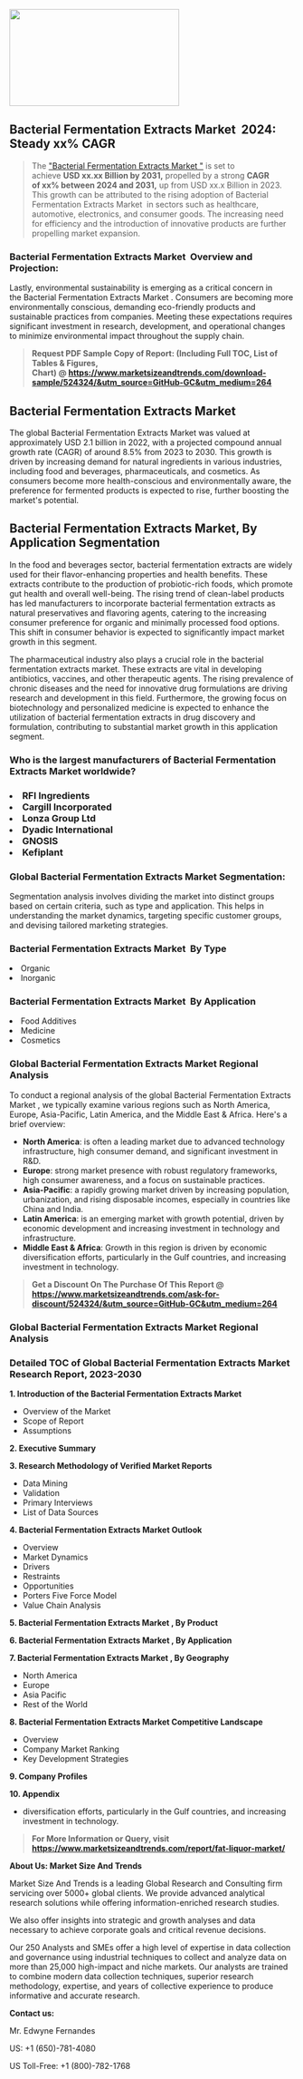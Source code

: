 <p><img class="alignnone size-medium wp-image-20088" src="https://ffe5etoiles.com/wp-content/uploads/2024/12/MST1-300x171.png" alt="" width="300" height="171" /></p><h2 id="ember46" class="ember-view reader-text-block__heading-2">Bacterial Fermentation Extracts Market &nbsp;2024: Steady&nbsp;xx% CAGR</h2><blockquote id="ember47" class="ember-view reader-text-block__blockquote">The&nbsp;<a class="app-aware-link " href="https://www.marketsizeandtrends.com/download-sample/524324/&utm_source=GitHub-GC&utm_medium=264" target="_blank" data-test-app-aware-link="">"Bacterial Fermentation Extracts Market "</a>&nbsp;is set to achieve&nbsp;<strong>USD&nbsp;xx.xx&nbsp;Billion by 2031,</strong>&nbsp;propelled by a strong&nbsp;<strong>CAGR of&nbsp;xx% between 2024 and 2031,</strong>&nbsp;up from USD xx.x Billion in 2023. This growth can be attributed to the rising adoption of&nbsp;Bacterial Fermentation Extracts Market &nbsp;in sectors such as healthcare, automotive, electronics, and consumer goods. The increasing need for efficiency and the introduction of innovative products are further propelling market expansion.</blockquote><h3 id="ember48" class="ember-view reader-text-block__heading-3">Bacterial Fermentation Extracts Market &nbsp;Overview and Projection:</h3><p id="ember49" class="ember-view reader-text-block__paragraph">Lastly, environmental sustainability is emerging as a critical concern in the&nbsp;Bacterial Fermentation Extracts Market . Consumers are becoming more environmentally conscious, demanding eco-friendly products and sustainable practices from companies. Meeting these expectations requires significant investment in research, development, and operational changes to minimize environmental impact throughout the supply chain.</p><blockquote id="ember50" class="ember-view reader-text-block__blockquote"><strong>Request PDF Sample Copy of Report: (Including Full TOC, List of Tables &amp; Figures, Chart)&nbsp;@&nbsp;<strong><a href="https://www.marketsizeandtrends.com/download-sample/524324/&utm_source=GitHub-GC&utm_medium=264" target="_blank">https://www.marketsizeandtrends.com/download-sample/524324/&utm_source=GitHub-GC&utm_medium=264</a></strong></strong></blockquote><h3 class=""> <h2>Bacterial Fermentation Extracts Market</h2><p>The global Bacterial Fermentation Extracts Market was valued at approximately USD 2.1 billion in 2022, with a projected compound annual growth rate (CAGR) of around 8.5% from 2023 to 2030. This growth is driven by increasing demand for natural ingredients in various industries, including food and beverages, pharmaceuticals, and cosmetics. As consumers become more health-conscious and environmentally aware, the preference for fermented products is expected to rise, further boosting the market's potential.</p><h2>Bacterial Fermentation Extracts Market, By Application Segmentation</h2><p>In the food and beverages sector, bacterial fermentation extracts are widely used for their flavor-enhancing properties and health benefits. These extracts contribute to the production of probiotic-rich foods, which promote gut health and overall well-being. The rising trend of clean-label products has led manufacturers to incorporate bacterial fermentation extracts as natural preservatives and flavoring agents, catering to the increasing consumer preference for organic and minimally processed food options. This shift in consumer behavior is expected to significantly impact market growth in this segment.</p><p>The pharmaceutical industry also plays a crucial role in the bacterial fermentation extracts market. These extracts are vital in developing antibiotics, vaccines, and other therapeutic agents. The rising prevalence of chronic diseases and the need for innovative drug formulations are driving research and development in this field. Furthermore, the growing focus on biotechnology and personalized medicine is expected to enhance the utilization of bacterial fermentation extracts in drug discovery and formulation, contributing to substantial market growth in this application segment.</p></h3><h3 id="" class="">Who is the largest manufacturers of&nbsp;Bacterial Fermentation Extracts Market worldwide?</h3><h3 class=""></Li><Li>RFI Ingredients</Li><Li> Cargill Incorporated</Li><Li> Lonza Group Ltd</Li><Li> Dyadic International</Li><Li> GNOSIS</Li><Li> Kefiplant</h3><h3 id="ember53" class="ember-view reader-text-block__heading-3">Global&nbsp;Bacterial Fermentation Extracts Market Segmentation:</h3><p id="ember54" class="ember-view reader-text-block__paragraph">Segmentation analysis involves dividing the market into distinct groups based on certain criteria, such as type and application. This helps in understanding the market dynamics, targeting specific customer groups, and devising tailored marketing strategies.</p><h3 id="" class="">Bacterial Fermentation Extracts Market &nbsp;By Type</h3><p></Li><Li>Organic</Li><Li> Inorganic</p><h3 id="" class="">Bacterial Fermentation Extracts Market &nbsp;By Application</h3><p class=""></Li><Li>Food Additives</Li><Li> Medicine</Li><Li> Cosmetics</p><h3 id="ember62" class="ember-view reader-text-block__heading-3">Global Bacterial Fermentation Extracts Market Regional Analysis</h3><p id="ember63" class="ember-view reader-text-block__paragraph">To conduct a regional analysis of the global Bacterial Fermentation Extracts Market , we typically examine various regions such as North America, Europe, Asia-Pacific, Latin America, and the Middle East &amp; Africa. Here's a brief overview:</p><ul><li><strong>North America</strong>: is often a leading market due to advanced technology infrastructure, high consumer demand, and significant investment in R&amp;D.</li><li><strong>Europe</strong>: strong market presence with robust regulatory frameworks, high consumer awareness, and a focus on sustainable practices.</li><li><strong>Asia-Pacific</strong>: a rapidly growing market driven by increasing population, urbanization, and rising disposable incomes, especially in countries like China and India.</li><li><strong>Latin America</strong>: is an emerging market with growth potential, driven by economic development and increasing investment in technology and infrastructure.</li><li><strong>Middle East &amp; Africa</strong>: Growth in this region is driven by economic diversification efforts, particularly in the Gulf countries, and increasing investment in technology.</li></ul><blockquote id="ember61" class="ember-view reader-text-block__blockquote"><strong>Get a Discount On The Purchase Of This Report @ <strong><a href="https://html-cleaner.com/" target="">https://www.marketsizeandtrends.com/ask-for-discount/524324/&utm_source=GitHub-GC&utm_medium=264</a></strong></strong></blockquote><h3 id="ember62" class="ember-view reader-text-block__heading-3">Global Bacterial Fermentation Extracts Market Regional Analysis</h3><h3 id="" class="">Detailed TOC of Global Bacterial Fermentation Extracts Market Research Report, 2023-2030</h3><p id="" class=""><strong>1. Introduction of the Bacterial Fermentation Extracts Market </strong></p><ul><li>Overview of the Market</li><li>Scope of Report</li><li>Assumptions</li></ul><p id="" class=""><strong>2. Executive Summary</strong></p><p id="" class=""><strong>3. Research Methodology of Verified Market Reports</strong></p><ul><li>Data Mining</li><li>Validation</li><li>Primary Interviews</li><li>List of Data Sources</li></ul><p id="" class=""><strong>4. Bacterial Fermentation Extracts Market Outlook</strong></p><ul><li>Overview</li><li>Market Dynamics</li><li>Drivers</li><li>Restraints</li><li>Opportunities</li><li>Porters Five Force Model</li><li>Value Chain Analysis</li></ul><p id="" class=""><strong>5. Bacterial Fermentation Extracts Market , By Product</strong></p><p id="" class=""><strong>6. Bacterial Fermentation Extracts Market , By Application</strong></p><p id="" class=""><strong>7. Bacterial Fermentation Extracts Market , By Geography</strong></p><ul><li>North America</li><li>Europe</li><li>Asia Pacific</li><li>Rest of the World</li></ul><p id="" class=""><strong>8. Bacterial Fermentation Extracts Market Competitive Landscape</strong></p><ul><li>Overview</li><li>Company Market Ranking</li><li>Key Development Strategies</li></ul><p id="" class=""><strong>9. Company Profiles</strong></p><p id="" class=""><strong>10. Appendix</strong></p><ul><li>diversification efforts, particularly in the Gulf countries, and increasing investment in technology.</li></ul><blockquote id="ember65" class="ember-view reader-text-block__blockquote"><strong>For More Information or Query, visit <strong><strong><a href="https://html-cleaner.com/" target="">https://www.marketsizeandtrends.com/report/fat-liquor-market/</a></strong></strong></strong></blockquote><p id="" class=""><strong>About Us: Market Size And Trends</strong></p><p id="" class="">Market Size And Trends is a leading Global Research and Consulting firm servicing over 5000+ global clients. We provide advanced analytical research solutions while offering information-enriched research studies.</p><p id="" class="">We also offer insights into strategic and growth analyses and data necessary to achieve corporate goals and critical revenue decisions.</p><p id="" class="">Our 250 Analysts and SMEs offer a high level of expertise in data collection and governance using industrial techniques to collect and analyze data on more than 25,000 high-impact and niche markets. Our analysts are trained to combine modern data collection techniques, superior research methodology, expertise, and years of collective experience to produce informative and accurate research.</p><p id="" class=""><strong>Contact us:</strong></p><p id="" class="">Mr. Edwyne Fernandes</p><p id="" class="">US: +1 (650)-781-4080</p><p id="" class="">US Toll-Free: +1 (800)-782-1768</p>
